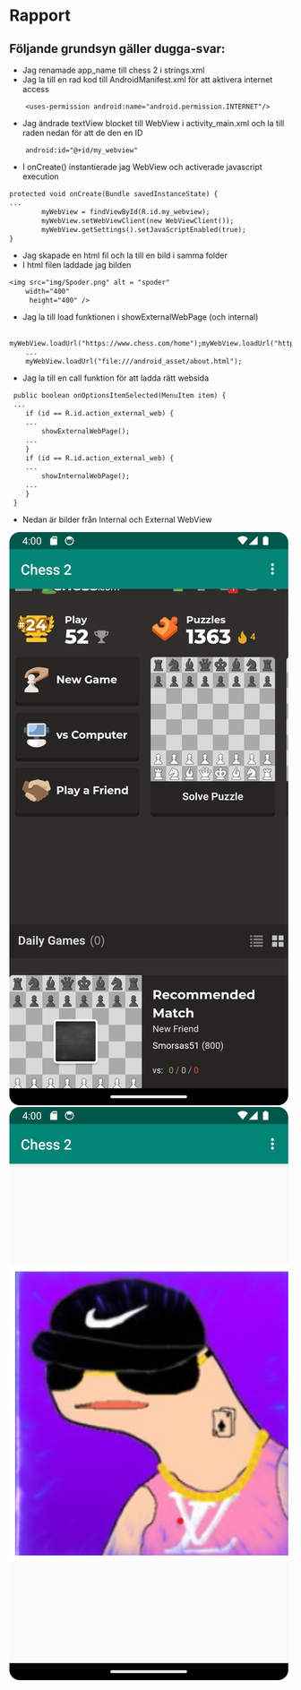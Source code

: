 
# Rapport
 
## Följande grundsyn gäller dugga-svar:

- Jag renamade app_name till chess 2 i strings.xml
- Jag la till en rad kod till AndroidManifest.xml för att aktivera internet access
```
    <uses-permission android:name="android.permission.INTERNET"/> 
```

- Jag ändrade textView blocket till WebView i activity_main.xml och la till raden nedan för att de den en ID
```
    android:id="@+id/my_webview"   
```
- I onCreate() instantierade jag WebView och activerade javascript execution
```
protected void onCreate(Bundle savedInstanceState) {
...
        myWebView = findViewById(R.id.my_webview);
        myWebView.setWebViewClient(new WebViewClient());
        myWebView.getSettings().setJavaScriptEnabled(true);
}
```
- Jag skapade en html fil och la till en bild i samma folder
- I html filen laddade jag bilden
```
<img src="img/Spoder.png" alt = "spoder"
    width="400"
     height="400" />
```
- Jag la till load funktionen i showExternalWebPage (och internal)
```
    myWebView.loadUrl("https://www.chess.com/home");myWebView.loadUrl("https://www.chess.com/home");
    ...
    myWebView.loadUrl("file:///android_asset/about.html");
```
- Jag la till en call funktion för att ladda rätt websida
```
 public boolean onOptionsItemSelected(MenuItem item) {
 ...
    if (id == R.id.action_external_web) {
    ...
        showExternalWebPage();
    ...
    }
    if (id == R.id.action_external_web) {
    ...
        showInternalWebPage();
    ...
    }
 }
```
- Nedan är bilder från Internal och External WebView


![img.png](img.png)![img_1.png](img_1.png)
